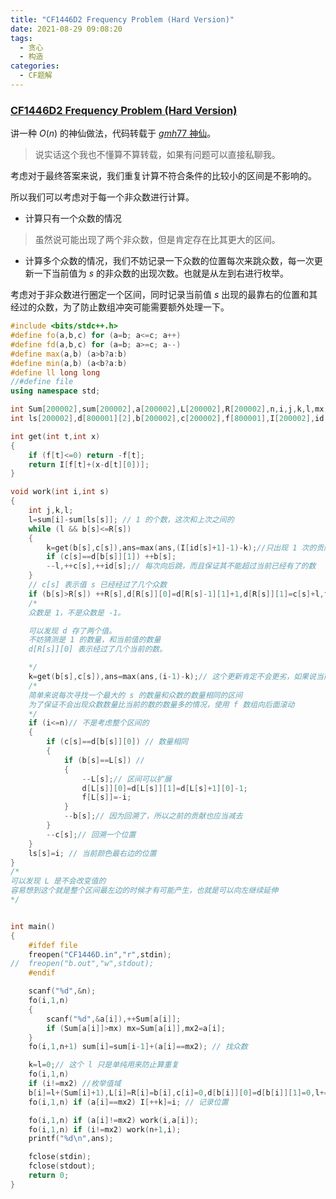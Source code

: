 ```yaml
---
title: "CF1446D2 Frequency Problem (Hard Version)"
date: 2021-08-29 09:08:20
tags:
  - 贪心
  - 构造
categories:
  - CF题解
---
```


### [CF1446D2 Frequency Problem (Hard Version)](https://www.luogu.com.cn/problem/CF1446D2)

讲一种 $O(n)$ 的神仙做法，代码转载于 [$gmh77$ 神仙](https://www.cnblogs.com/gmh77/p/14006390.html)。

> 说实话这个我也不懂算不算转载，如果有问题可以直接私聊我。

考虑对于最终答案来说，我们重复计算不符合条件的比较小的区间是不影响的。

所以我们可以考虑对于每一个非众数进行计算。

- 计算只有一个众数的情况

> 虽然说可能出现了两个非众数，但是肯定存在比其更大的区间。

- 计算多个众数的情况，我们不妨记录一下众数的位置每次来跳众数，每一次更新一下当前值为 $s$ 的非众数的出现次数。也就是从左到右进行枚举。

考虑对于非众数进行圈定一个区间，同时记录当前值 $s$ 出现的最靠右的位置和其经过的众数，为了防止数组冲突可能需要额外处理一下。

```cpp
#include <bits/stdc++.h>
#define fo(a,b,c) for (a=b; a<=c; a++)
#define fd(a,b,c) for (a=b; a>=c; a--)
#define max(a,b) (a>b?a:b)
#define min(a,b) (a<b?a:b)
#define ll long long
//#define file
using namespace std;

int Sum[200002],sum[200002],a[200002],L[200002],R[200002],n,i,j,k,l,mx,mx2,ans;
int ls[200002],d[800001][2],b[200002],c[200002],f[800001],I[200002],id[200002];

int get(int t,int x)
{
	if (f[t]<=0) return -f[t];
	return I[f[t]+(x-d[t][0])];
}

void work(int i,int s)
{
	int j,k,l;
	l=sum[i]-sum[ls[s]]; // 1 的个数，这次和上次之间的
	while (l && b[s]<=R[s])
	{
		k=get(b[s],c[s]),ans=max(ans,(I[id[s]+1]-1)-k);//只出现 1 次的贡献
		if (c[s]==d[b[s]][1]) ++b[s];
		--l,++c[s],++id[s];// 每次向后跳，而且保证其不能超过当前已经有了的数
	}
	// c[s] 表示值 s 已经经过了几个众数
	if (b[s]>R[s]) ++R[s],d[R[s]][0]=d[R[s]-1][1]+1,d[R[s]][1]=c[s]+l,f[R[s]]=id[s],id[s]+=l,c[s]+=l;// id[s] = c[s] = l
    /*
    众数是 1，不是众数是 -1。

    可以发现 d 存了两个值。
    不妨猜测是 1 的数量，和当前值的数量
    d[R[s]][0] 表示经过了几个当前的数。

    */
	k=get(b[s],c[s]),ans=max(ans,(i-1)-k);// 这个更新肯定不会更劣，如果说当前众数比较少，那么因为是众数所以后面肯定会更新覆盖
	/*
    简单来说每次寻找一个最大的 s 的数量和众数的数量相同的区间
    为了保证不会出现众数数量比当前的数的数量多的情况，使用 f 数组向后面滚动
	*/
	if (i<=n)// 不是考虑整个区间的
	{
		if (c[s]==d[b[s]][0]) // 数量相同
		{
			if (b[s]==L[s]) //
			{
				--L[s];// 区间可以扩展
				d[L[s]][0]=d[L[s]][1]=d[L[s]+1][0]-1;
				f[L[s]]=-i;
			}
			--b[s];// 因为回溯了，所以之前的贡献也应当减去
		}
		--c[s];// 回溯一个位置
	}
	ls[s]=i; // 当前颜色最右边的位置
}
/*
可以发现 L 是不会改变值的
容易想到这个就是整个区间最左边的时候才有可能产生，也就是可以向左继续延伸
*/


int main()
{
	#ifdef file
	freopen("CF1446D.in","r",stdin);
//	freopen("b.out","w",stdout);
	#endif

	scanf("%d",&n);
	fo(i,1,n)
	{
		scanf("%d",&a[i]),++Sum[a[i]];
		if (Sum[a[i]]>mx) mx=Sum[a[i]],mx2=a[i];
	}
	fo(i,1,n+1) sum[i]=sum[i-1]+(a[i]==mx2); // 找众数

	k=l=0;// 这个 l 只是单纯用来防止算重复
	fo(i,1,n)
	if (i!=mx2) //枚举值域
	b[i]=l+(Sum[i]+1),L[i]=R[i]=b[i],c[i]=0,d[b[i]][0]=d[b[i]][1]=0,l+=Sum[i]*2+2;
	fo(i,1,n) if (a[i]==mx2) I[++k]=i; // 记录位置

	fo(i,1,n) if (a[i]!=mx2) work(i,a[i]);
	fo(i,1,n) if (i!=mx2) work(n+1,i);
	printf("%d\n",ans);

	fclose(stdin);
	fclose(stdout);
	return 0;
}

```




